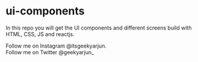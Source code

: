 # ui-components
In this repo you will get the UI components and different screens build with HTML, CSS, JS and reactjs.

Follow me on Instagram @itsgeekyarjun.  
Follow me on Twitter @geekyarjun_

